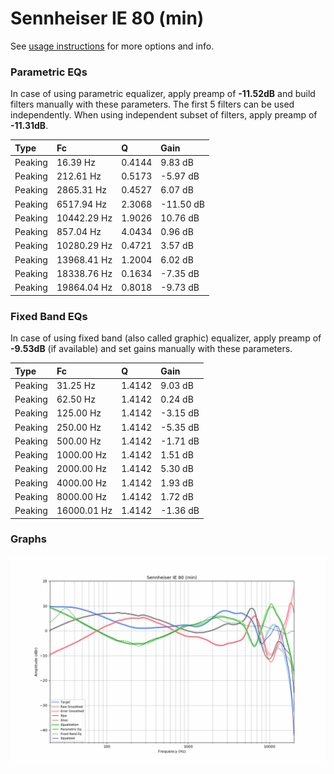 # Sennheiser IE 80 (min)
See [usage instructions](https://github.com/jaakkopasanen/AutoEq#usage) for more options and info.

### Parametric EQs
In case of using parametric equalizer, apply preamp of **-11.52dB** and build filters manually
with these parameters. The first 5 filters can be used independently.
When using independent subset of filters, apply preamp of **-11.31dB**.

| Type    | Fc          |      Q | Gain      |
|:--------|:------------|:-------|:----------|
| Peaking | 16.39 Hz    | 0.4144 | 9.83 dB   |
| Peaking | 212.61 Hz   | 0.5173 | -5.97 dB  |
| Peaking | 2865.31 Hz  | 0.4527 | 6.07 dB   |
| Peaking | 6517.94 Hz  | 2.3068 | -11.50 dB |
| Peaking | 10442.29 Hz | 1.9026 | 10.76 dB  |
| Peaking | 857.04 Hz   | 4.0434 | 0.96 dB   |
| Peaking | 10280.29 Hz | 0.4721 | 3.57 dB   |
| Peaking | 13968.41 Hz | 1.2004 | 6.02 dB   |
| Peaking | 18338.76 Hz | 0.1634 | -7.35 dB  |
| Peaking | 19864.04 Hz | 0.8018 | -9.73 dB  |

### Fixed Band EQs
In case of using fixed band (also called graphic) equalizer, apply preamp of **-9.53dB**
(if available) and set gains manually with these parameters.

| Type    | Fc          |      Q | Gain     |
|:--------|:------------|:-------|:---------|
| Peaking | 31.25 Hz    | 1.4142 | 9.03 dB  |
| Peaking | 62.50 Hz    | 1.4142 | 0.24 dB  |
| Peaking | 125.00 Hz   | 1.4142 | -3.15 dB |
| Peaking | 250.00 Hz   | 1.4142 | -5.35 dB |
| Peaking | 500.00 Hz   | 1.4142 | -1.71 dB |
| Peaking | 1000.00 Hz  | 1.4142 | 1.51 dB  |
| Peaking | 2000.00 Hz  | 1.4142 | 5.30 dB  |
| Peaking | 4000.00 Hz  | 1.4142 | 1.93 dB  |
| Peaking | 8000.00 Hz  | 1.4142 | 1.72 dB  |
| Peaking | 16000.01 Hz | 1.4142 | -1.36 dB |

### Graphs
![](./Sennheiser%20IE%2080%20(min).png)